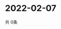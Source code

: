 # 2022-02-07
  共 0条

  <!-- BEGIN -->
  <!-- 最后更新时间Mon Feb 07 2022 08:06:24 GMT+0000 (Coordinated Universal Time) -->
  
  <!-- END -->
  
  